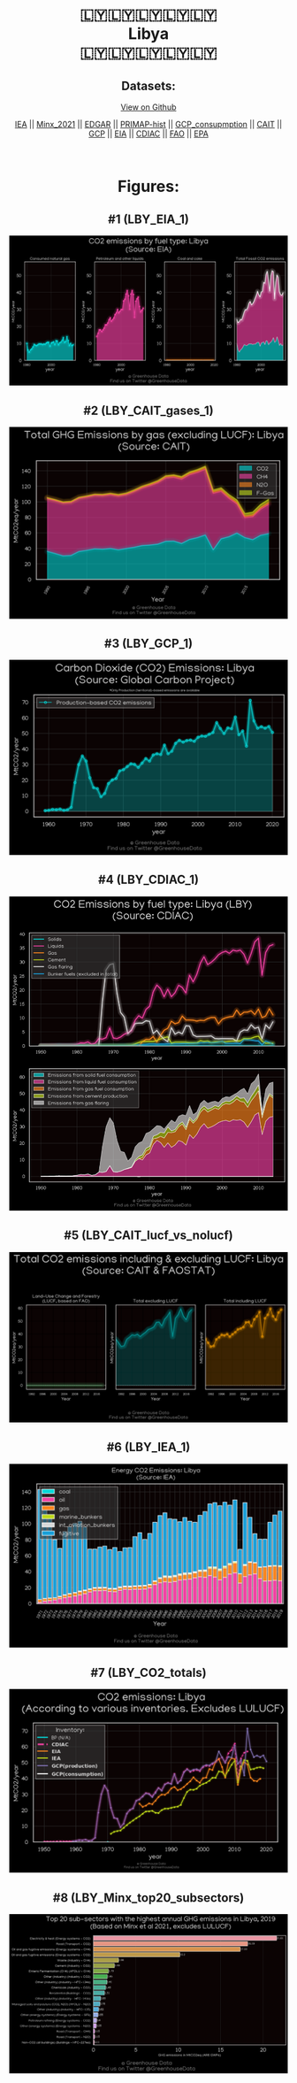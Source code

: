 
<center>
<h1 align="center">
🇱🇾🇱🇾🇱🇾🇱🇾🇱🇾
<br>
Libya
<br>
🇱🇾🇱🇾🇱🇾🇱🇾🇱🇾
</h1>
<h2>Datasets:</h2>
<p><a href="https://github.com/dquintani/GreenhouseData/tree/master/country_data/LBY_Libya/data">View on Github</a>
<br></p><p><a href="data/LBY_IEA.csv">IEA</a> || <a href="data/LBY_Minx_2021.csv">Minx_2021</a> || <a href="data/LBY_EDGAR.csv">EDGAR</a> || <a href="data/LBY_PRIMAP-hist.csv">PRIMAP-hist</a> || <a href="data/LBY_GCP_consupmption.csv">GCP_consupmption</a> || <a href="data/LBY_CAIT.csv">CAIT</a> || <a href="data/LBY_GCP.csv">GCP</a> || <a href="data/LBY_EIA.csv">EIA</a> || <a href="data/LBY_CDIAC.csv">CDIAC</a> || <a href="data/LBY_FAO.csv">FAO</a> || <a href="data/LBY_EPA.csv">EPA</a></p><p><br></p>
<h1>Figures:</h1><h2>#1 (LBY_EIA_1)</h2>
<p><img alt="" src="figures/LBY_EIA_1.png" /></p><h2>#2 (LBY_CAIT_gases_1)</h2>
<p><img alt="" src="figures/LBY_CAIT_gases_1.png" /></p><h2>#3 (LBY_GCP_1)</h2>
<p><img alt="" src="figures/LBY_GCP_1.png" /></p><h2>#4 (LBY_CDIAC_1)</h2>
<p><img alt="" src="figures/LBY_CDIAC_1.png" /></p><h2>#5 (LBY_CAIT_lucf_vs_nolucf)</h2>
<p><img alt="" src="figures/LBY_CAIT_lucf_vs_nolucf.png" /></p><h2>#6 (LBY_IEA_1)</h2>
<p><img alt="" src="figures/LBY_IEA_1.png" /></p><h2>#7 (LBY_CO2_totals)</h2>
<p><img alt="" src="figures/LBY_CO2_totals.png" /></p><h2>#8 (LBY_Minx_top20_subsectors)</h2>
<p><img alt="" src="figures/LBY_Minx_top20_subsectors.png" /></p>